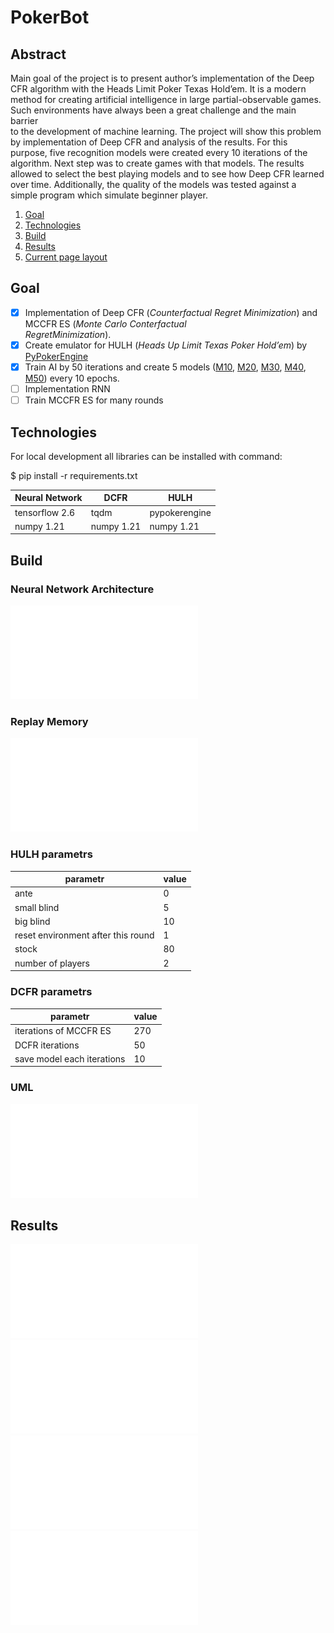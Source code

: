 # PokerBot

## Abstract


Main goal of the project is to present author’s implementation of the Deep CFR algorithm with 
the Heads Limit Poker Texas Hold’em. 
It is a modern method for creating artificial intelligence in large partial-observable games.
Such environments have always been a great challenge and the main barrier  
to the development of machine learning. The project will show this problem 
by implementation of Deep CFR and analysis of the results.
For this purpose, five recognition models were created every 10 iterations of the algorithm.
Next step was to create games with that models. The results allowed to select the 
best playing models and to see how Deep CFR learned over time.
Additionally, the quality of the models was tested against a simple
program which simulate beginner player.

1. [Goal](#goal)
2. [Technologies](#Technologies)
3. [Build](#Build)
4. [Results](#Results)
5. [Current page layout](#layout)

## Goal <a name="goal"></a>

- [x] Implementation of Deep CFR (*Counterfactual Regret Minimization*) and MCCFR ES (*Monte  Carlo  Conterfactual  
  RegretMinimization*).
- [x] Create emulator for HULH (*Heads Up Limit Texas Poker Hold’em*) by [PyPokerEngine](https://github.com/ishikota/PyPokerEngine)
- [x] Train AI by 50 iterations and create 5 models ([M10](./models/M10), [M20](./models/M20), [M30](./models/M30),
    [M40](./models/M40), [M50](./models/M50)) every 10 epochs.
- [ ] Implementation RNN
- [ ] Train MCCFR ES for many rounds

## Technologies <a name="technologies"></a>

For local development all libraries can be installed with command:

  $ pip install -r requirements.txt 

   Neural Network             | DCFR                        | HULH
------------------------------|------------------------------|------------                                                                     
   tensorflow 2.6                | tqdm                        | pypokerengine
   numpy 1.21                    | numpy 1.21                  | numpy 1.21

## Build <a name="Build"></a>

### Neural Network Architecture


![alt text](./praca/img/nn.pdf?raw=true)

### Replay Memory


![alt text](./praca/img/bzd.pdf?raw=true)

### HULH parametrs

   parametr                         | value                        
------------------------------------|----------------------------                                                                 
ante                                | 0                       
small blind                         | 5
big blind                           | 10
reset environment after this round  | 1
stock                               | 80
number of players                   | 2

### DCFR parametrs


   parametr                         | value                        
------------------------------------|----------------------------                                                                 
iterations of MCCFR ES              | 270
DCFR iterations                     | 50
save model each iterations          | 10

### UML

![alt text](./praca/img/uml.pdf?raw=true)

## Results  <a name="Results"></a>

![alt text](./praca/img/mecze.pdf?raw=true)
![alt text](./praca/img/mecze_ps.pdf?raw=true)
![alt text](./praca/img/mecze_pw.pdf?raw=true)
![alt text](./praca/img/akcje.pdf?raw=true)


